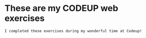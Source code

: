 # These are my CODEUP web exercises

	I completed these exercises during my wonderful time at Codeup!